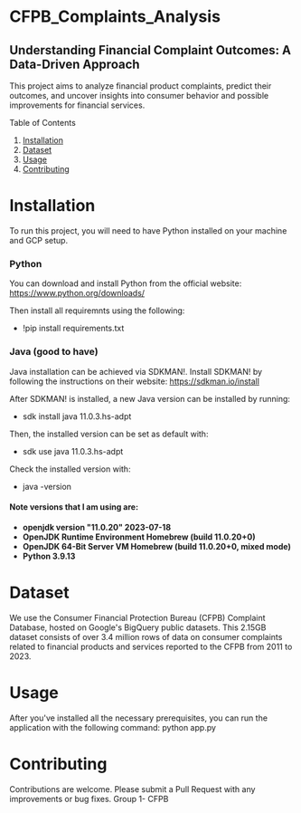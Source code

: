 # CFPB_Complaints_Analysis
## Understanding Financial Complaint Outcomes: A Data-Driven Approach

This project aims to analyze financial product complaints, predict their outcomes, and uncover insights into consumer behavior and possible improvements for financial services.

Table of Contents

1. [Installation](#installation)
2. [Dataset](#dataset)
3. [Usage](#usage)
4. [Contributing](#contributing)

# Installation

To run this project, you will need to have Python installed on your machine and GCP setup.

### Python

You can download and install Python from the official website: https://www.python.org/downloads/

Then install all requiremnts using the following:

- !pip install requirements.txt

### Java (good to have)

Java installation can be achieved via SDKMAN!. Install SDKMAN! by following the instructions on their website: https://sdkman.io/install

After SDKMAN! is installed, a new Java version can be installed by running:

- sdk install java 11.0.3.hs-adpt
  
Then, the installed version can be set as default with:

- sdk use java 11.0.3.hs-adpt

Check the installed version with:

- java -version


#### Note versions that I am using are:
- **openjdk version "11.0.20" 2023-07-18**
- **OpenJDK Runtime Environment Homebrew (build 11.0.20+0)**
- **OpenJDK 64-Bit Server VM Homebrew (build 11.0.20+0, mixed mode)**
- **Python 3.9.13**

# Dataset
We use the Consumer Financial Protection Bureau (CFPB) Complaint Database, hosted on Google's BigQuery public datasets. This 2.15GB dataset consists of over 3.4 million rows of data on consumer complaints related to financial products and services reported to the CFPB from 2011 to 2023.

# Usage
After you've installed all the necessary prerequisites, you can run the application with the following command:
python app.py

# Contributing
Contributions are welcome. Please submit a Pull Request with any improvements or bug fixes.
Group 1- CFPB

